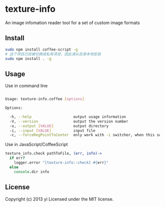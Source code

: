 # texture-info

An image infomation reader tool for a set of custom image formats

## Install
```bash
sudo npm install coffee-script -g
# 这个项目已经被切换成私有项目，因此请从目录本地安装
sudo npm install . -g
```

## Usage

Use in command line

```bash

Usage: texture-info.coffee [options]

Options:

  -h, --help                   output usage information
  -V, --version                output the version number
  -o, --output [VALUE]         output directory
  -i, --input [VALUE]          input file
  -c, --forceRegPointToCenter  only work with -i switcher, when this switcher is turned on, the output image will use forced register point at the middle of the canvas

```

Use in JavaScript/CoffeeScript
```coffee
texture_info.check pathToFile, (err, info)->
  if err?
    logger.error "[texture-info::check] #{err}"
  else
    console.dir info
```

## License
Copyright (c) 2013 yi
Licensed under the MIT license.
